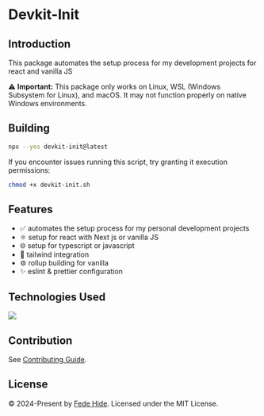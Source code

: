 # Devkit-Init

## Introduction
This package automates the setup process for my development projects for react and vanilla JS

⚠️ **Important:** This package only works on Linux, WSL (Windows Subsystem for Linux), and macOS. It may not function properly on native Windows environments.

## Building

```bash
npx --yes devkit-init@latest
```

If you encounter issues running this script, try granting it execution permissions:

```bash
chmod +x devkit-init.sh
```

## Features

- ✅ automates the setup process for my personal development projects
- ⚛️ setup for react with Next js or vanilla JS
- 🌐 setup for typescript or javascript
- 🍃 tailwind integration 
- ⚙️ rollup building for vanilla
- ✨ eslint & prettier configuration

## Technologies Used
<div>
	<a href="https://skillicons.dev">
		<img src="https://skillicons.dev/icons?i=bash,js,nodejs" />
	</a>
</div>

## Contribution

See [Contributing Guide](CONTRIBUTING.md).

## License

© 2024-Present by [Fede Hide](https://github.com/FedeHide). Licensed under the MIT License.
